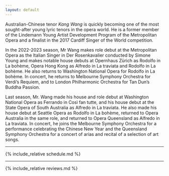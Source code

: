 ```yaml
---
layout: default
---
```


Australian-Chinese tenor *Kang Wang* is quickly becoming one of the most sought-after young lyric tenors in the opera world. He is a former member of the Lindemann Young Artist Development Program of the Metropolitan Opera and a finalist in the 2017 Cardiff Singer of the World competition.

In the 2022-2023 season, Mr Wang makes role debut at the Metropolitan Opera as the Italian Singer in Der Rosenkavalier conducted by Simone Young and makes notable house debuts at Opernhaus Zürich as Rodolfo in La bohème, Opera Hong Kong as Alfredo in La traviata and Rodolfo in La bohème. He also returns to Washington National Opera for Rodolfo in La bohème. In concert, he returns to Melbourne Symphony Orchestra for Verdi’s Requiem, and to London Philharmonic Orchestra for Tan Dun’s Buddha Passion.

Last season, Mr. Wang made his house and role debut at Washington National Opera as Ferrando in Così fan tutte, and his house debut at the State Opera of South Australia as Alfredo in La traviata. He also made his house debut at Seattle Opera as Rodolfo in La bohème, returned to Opera Australia in the same role, and returned to Opera Queensland as Alfredo in La traviata. In concert, he joins the Melbourne Symphony Orchestra for a performance celebrating the Chinese New Year and the Queensland Symphony Orchestra for a concert of arias and recital of a selection of art songs. 

<hr>

{% include_relative schedule.md %}

<hr>

{% include_relative reviews.md %}
